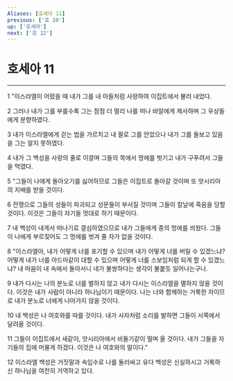 ```yaml
---
Aliases: [호세아 11]
previous: ['호 10']
up: ['호세아']
next: ['호 12']
---
```

# 호세아 11

***


1 "이스라엘이 어렸을 때 내가 그를 내 아들처럼 사랑하여 이집트에서 불러 내었다. 

2 그러나 내가 그를 부를수록 그는 점점 더 멀리 나를 떠나 바알에게 제사하며 그 우상들에게 분향하였다. 

3 내가 이스라엘에게 걷는 법을 가르치고 내 팔로 그를 안았으나 내가 그를 돌보고 있음을 그는 알지 못하였다. 

4 내가 그 백성을 사랑의 줄로 이끌며 그들의 목에서 멍에를 벗기고 내가 구푸려서 그들을 먹였다. 

5 "그들이 나에게 돌아오기를 싫어하므로 그들은 이집트로 돌아갈 것이며 또 앗시리아의 지배를 받을 것이다. 

6 전쟁으로 그들의 성들이 파괴되고 성문들이 부서질 것이며 그들이 칼날에 죽음을 당할 것이다. 이것은 그들이 자기들 멋대로 하기 때문이다. 

7 내 백성이 내게서 떠나기로 결심하였으므로 내가 그들에게 종의 멍에를 씌웠다. 그들이 나에게 부르짖어도 그 멍에를 벗겨 줄 자가 없을 것이다. 

8 "이스라엘아, 내가 어떻게 너를 포기할 수 있으며 내가 어떻게 너를 버릴 수 있겠느냐? 어떻게 내가 너를 아드마같이 대할 수 있으며 어떻게 너를 스보임처럼 되게 할 수 있겠느냐? 내 마음이 내 속에서 돌아서니 네가 불쌍하다는 생각이 불붙듯 일어나는구나. 

9 내가 다시는 나의 분노로 너를 벌하지 않고 내가 다시는 이스라엘을 멸하지 않을 것이다. 이것은 내가 사람이 아니라 하나님이기 때문이다. 나는 너와 함께하는 거룩한 자이므로 내가 분노로 너에게 나아가지 않을 것이다. 

10 내 백성은 나 여호와를 따를 것이다. 내가 사자처럼 소리를 발하면 그들이 서쪽에서 달려올 것이다. 

11 그들이 이집트에서 새같이, 앗시리아에서 비둘기같이 떨며 올 것이다. 내가 그들을 자기들의 집에 머물게 하겠다. 이것은 나 여호와의 말이다." 

12 이스라엘 백성은 거짓말과 속임수로 나를 둘러싸고 유다 백성은 신실하시고 거룩하신 하나님을 여전히 거역하고 있다.
